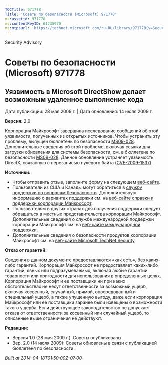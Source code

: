 ```yaml
---
TOCTitle: 971778
Title: 'Советы по безопасности (Microsoft) 971778'
ms:assetid: 971778
ms:contentKeyID: 61235970
ms:mtpsurl: 'https://technet.microsoft.com/ru-RU/library/971778(v=Security.10)'
---
```


Security Advisory

Советы по безопасности (Microsoft) 971778
=========================================

Уязвимость в Microsoft DirectShow делает возможным удаленное выполнение кода
----------------------------------------------------------------------------

Дата публикации: 28 мая 2009 г. | Дата обновления: 14 июля 2009 г.

**Версия:** 2.0

Корпорация Майкрософт завершила исследование сообщений об этой уязвимости, полученных из открытых источников. Чтобы устранить эту проблему, выпущен бюллетень по безопасности [MS09-028](http://go.microsoft.com/fwlink/?linkid=152887). Дополнительные сведения об этой проблеме, включая ссылки для загрузки обновления для системы безопасности, см. в бюллетене по безопасности [MS09-028](http://go.microsoft.com/fwlink/?linkid=152887). Данное обновление устраняет уязвимость DirectX, связанную с перезаписью нулевого байта ([CVE-2009-1537](http://www.cve.mitre.org/cgi-bin/cvename.cgi?name=cve-2009-1537)).

**Источники:**

-   Чтобы отправить отзыв, заполните форму на следующем [веб-сайте](https://support.microsoft.com/common/survey.aspx?scid=sw;en;1257&amp;showpage=1&amp;ws=technet&amp;sd=tech).
-   Пользователи из США и Канады могут обратиться в [службу поддержки по вопросам безопасности](http://go.microsoft.com/fwlink/?linkid=21131). Дополнительную информацию о вариантах поддержки см. на [веб-сайте справки и поддержки корпорации Майкрософт](http://support.microsoft.com?ln=ru).
-   Пользователям в других странах для получения поддержки следует обращаться в местные представительства корпорации Майкрософт. Дополнительные сведения о службе международной поддержки корпорации Майкрософт см. на [веб-сайте международной поддержки](http://go.microsoft.com/fwlink/?linkid=21155).
-   Дополнительные сведения о безопасности продуктов корпорации Майкрософт см. на [веб-сайте Microsoft TechNet Security](http://go.microsoft.com/fwlink/?linkid=21132).

**Отказ от гарантий:**

Сведения в данном документе предоставляются «как есть», без каких-либо гарантий. Корпорация Майкрософт не предоставляет каких-либо гарантий, явных или подразумеваемых, включая любые гарантии товарности или пригодности для использования в определенных целях. Корпорация Майкрософт и ее поставщики ни при каких обстоятельствах не несут ответственности за возможный ущерб, включая косвенный, случайный, прямой, опосредованный и специальный ущерб, а также упущенную выгоду, даже если корпорация Майкрософт или ее поставщики заранее были извещены о возможности такого ущерба. Если действующее законодательство не допускает отказа от ответственности за косвенный или случайный ущерб, то описанные выше ограничения не действуют.

**Редакции:**

-   Версия 1.0 (28 мая 2009 г.). Советы опубликованы.
-   Вер. 2.0 (14 июля 2009): Советы обновлены в связи с публикацией бюллетеня по безопасности.

*Built at 2014-04-18T01:50:00Z-07:00*
